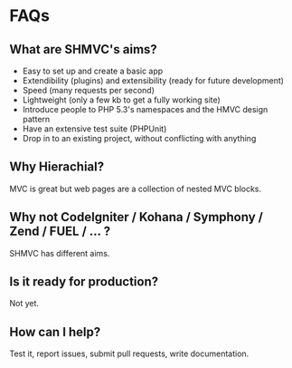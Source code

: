 # FAQs

## What are SHMVC's aims?

- Easy to set up and create a basic app
- Extendibility (plugins) and extensibility (ready for future development)
- Speed (many requests per second)
- Lightweight (only a few kb to get a fully working site)
- Introduce people to PHP 5.3's namespaces and the HMVC design pattern
- Have an extensive test suite (PHPUnit)
- Drop in to an existing project, without conflicting with anything

## Why Hierachial?

MVC is great but web pages are a collection of nested MVC blocks.

## Why not CodeIgniter / Kohana / Symphony / Zend / FUEL / ... ?

SHMVC has different aims.

## Is it ready for production?

Not yet.

## How can I help?

Test it, report issues, submit pull requests, write documentation.

